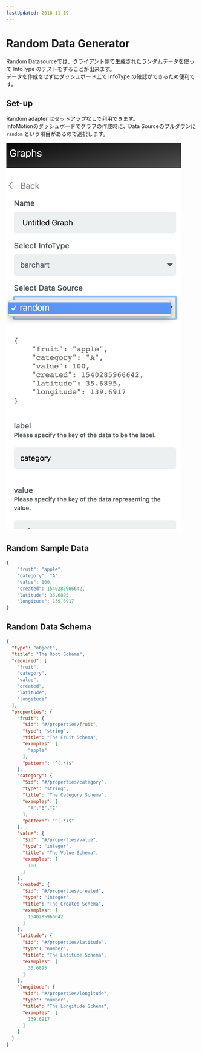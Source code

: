 ```yaml
---
lastUpdated: 2018-11-19
---
```


# Random Data Generator 

Random Datasourceでは、クライアント側で生成されたランダムデータを使って InfoType のテストをすることが出来ます。  
データを作成をせずにダッシュボード上で InfoType の確認ができるため便利です。

## Set-up

Random adapter はセットアップなしで利用できます。  
InfoMotionのダッシュボードでグラフの作成時に、Data Sourceのプルダウンに `random` という項目があるので選択します。

![Select random data source](./../../../../img/InfoMotion/DataSource/Random/SelectRandomDataSource.png)

## Random Sample Data 

```javascript
{
    "fruit": "apple",
    "category": "A",
    "value": 100,
    "created": 1540285966642,
    "latitude": 35.6895,
    "longitude": 139.6917
}
```

## Random Data Schema

```json
{
  "type": "object",
  "title": "The Root Schema",
  "required": [
    "fruit",
    "category",
    "value",
    "created",
    "latitude",
    "longitude"
  ],
  "properties": {
    "fruit": {
      "$id": "#/properties/fruit",
      "type": "string",
      "title": "The Fruit Schema",
      "examples": [
        "apple"
      ],
      "pattern": "^(.*)$"
    },
    "category": {
      "$id": "#/properties/category",
      "type": "string",
      "title": "The Category Schema",
      "examples": [
        "A","B","C"
      ],
      "pattern": "^(.*)$"
    },
    "value": {
      "$id": "#/properties/value",
      "type": "integer",
      "title": "The Value Schema",
      "examples": [
        100
      ]
    },
    "created": {
      "$id": "#/properties/created",
      "type": "integer",
      "title": "The Created Schema",
      "examples": [
        1540285966642
      ]
    },
    "latitude": {
      "$id": "#/properties/latitude",
      "type": "number",
      "title": "The Latitude Schema",
      "examples": [
        35.6895
      ]
    },
    "longitude": {
      "$id": "#/properties/longitude",
      "type": "number",
      "title": "The Longitude Schema",
      "examples": [
        139.6917
      ]
    }
  }
}
```
